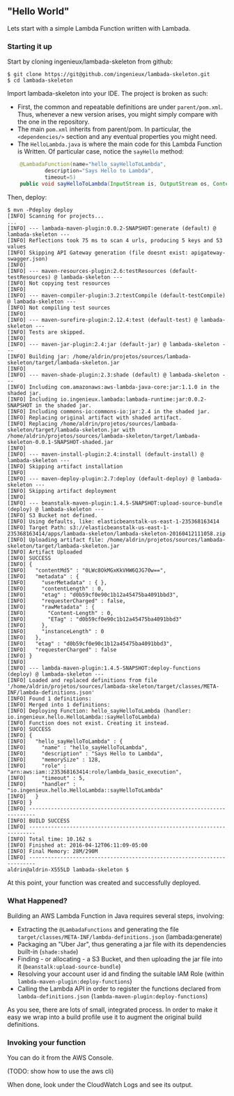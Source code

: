 ## "Hello World"

Lets start with a simple Lambda Function written with Lambada.

### Starting it up

Start by cloning ingenieux/lambada-skeleton from github:

```
$ git clone https://git@github.com/ingenieux/lambada-skeleton.git
$ cd lambada-skeleton
```

Import lambada-skeleton into your IDE. The project is broken as such:

  * First, the common and repeatable definitions are under ```parent/pom.xml```. Thus, whenever a new version arises, you might simply compare with the one in the repository.
  * The main ```pom.xml``` inherits from parent/pom. In particular, the ```<dependencies/>``` section and any eventual properties you might need.
  * The ```HelloLambda.java``` is where the main code for this Lambda Function is Written. Of particular case, notice the ```sayHello``` method:

```java
    @LambadaFunction(name="hello_sayHelloToLambda",
            description="Says Hello to Lambda",
            timeout=5)
    public void sayHelloToLambda(InputStream is, OutputStream os, Context context) throws Exception {
```

Then, deploy:

```
$ mvn -Pdeploy deploy
[INFO] Scanning for projects...
...
[INFO] --- lambada-maven-plugin:0.0.2-SNAPSHOT:generate (default) @ lambada-skeleton ---
[INFO] Reflections took 75 ms to scan 4 urls, producing 5 keys and 53 values 
[INFO] Skipping API Gateway generation (file doesnt exist: apigateway-swagger.json)
[INFO] 
[INFO] --- maven-resources-plugin:2.6:testResources (default-testResources) @ lambada-skeleton ---
[INFO] Not copying test resources
[INFO] 
[INFO] --- maven-compiler-plugin:3.2:testCompile (default-testCompile) @ lambada-skeleton ---
[INFO] Not compiling test sources
[INFO] 
[INFO] --- maven-surefire-plugin:2.12.4:test (default-test) @ lambada-skeleton ---
[INFO] Tests are skipped.
[INFO] 
[INFO] --- maven-jar-plugin:2.4:jar (default-jar) @ lambada-skeleton ---
[INFO] Building jar: /home/aldrin/projetos/sources/lambada-skeleton/target/lambada-skeleton.jar
[INFO] 
[INFO] --- maven-shade-plugin:2.3:shade (default) @ lambada-skeleton ---
[INFO] Including com.amazonaws:aws-lambda-java-core:jar:1.1.0 in the shaded jar.
[INFO] Including io.ingenieux.lambada:lambada-runtime:jar:0.0.2-SNAPSHOT in the shaded jar.
[INFO] Including commons-io:commons-io:jar:2.4 in the shaded jar.
[INFO] Replacing original artifact with shaded artifact.
[INFO] Replacing /home/aldrin/projetos/sources/lambada-skeleton/target/lambada-skeleton.jar with /home/aldrin/projetos/sources/lambada-skeleton/target/lambada-skeleton-0.0.1-SNAPSHOT-shaded.jar
[INFO] 
[INFO] --- maven-install-plugin:2.4:install (default-install) @ lambada-skeleton ---
[INFO] Skipping artifact installation
[INFO] 
[INFO] --- maven-deploy-plugin:2.7:deploy (default-deploy) @ lambada-skeleton ---
[INFO] Skipping artifact deployment
[INFO] 
[INFO] --- beanstalk-maven-plugin:1.4.5-SNAPSHOT:upload-source-bundle (deploy) @ lambada-skeleton ---
[INFO] S3 Bucket not defined.
[INFO] Using defaults, like: elasticbeanstalk-us-east-1-235368163414
[INFO] Target Path: s3://elasticbeanstalk-us-east-1-235368163414/apps/lambada-skeleton/lambada-skeleton-20160412111058.zip
[INFO] Uploading artifact file: /home/aldrin/projetos/sources/lambada-skeleton/target/lambada-skeleton.jar
[INFO] Artifact Uploaded
[INFO] SUCCESS
[INFO] {
[INFO]   "contentMd5" : "0LWc8OkMGxKkVHW6QJG70w==",
[INFO]   "metadata" : {
[INFO]     "userMetadata" : { },
[INFO]     "contentLength" : 0,
[INFO]     "etag" : "d0b59cf0e90c1b12a45475ba4091bbd3",
[INFO]     "requesterCharged" : false,
[INFO]     "rawMetadata" : {
[INFO]       "Content-Length" : 0,
[INFO]       "ETag" : "d0b59cf0e90c1b12a45475ba4091bbd3"
[INFO]     },
[INFO]     "instanceLength" : 0
[INFO]   },
[INFO]   "etag" : "d0b59cf0e90c1b12a45475ba4091bbd3",
[INFO]   "requesterCharged" : false
[INFO] }
[INFO] 
[INFO] --- lambda-maven-plugin:1.4.5-SNAPSHOT:deploy-functions (deploy) @ lambada-skeleton ---
[INFO] Loaded and replaced definitions from file '/home/aldrin/projetos/sources/lambada-skeleton/target/classes/META-INF/lambda-definitions.json'
[INFO] Found 1 definitions: 
[INFO] Merged into 1 definitions: 
[INFO] Deploying Function: hello_sayHelloToLambda (handler: io.ingenieux.hello.HelloLambda::sayHelloToLambda)
[INFO] Function does not exist. Creating it instead.
[INFO] SUCCESS
[INFO] {
[INFO]   "hello_sayHelloToLambda" : {
[INFO]     "name" : "hello_sayHelloToLambda",
[INFO]     "description" : "Says Hello to Lambda",
[INFO]     "memorySize" : 128,
[INFO]     "role" : "arn:aws:iam::235368163414:role/lambda_basic_execution",
[INFO]     "timeout" : 5,
[INFO]     "handler" : "io.ingenieux.hello.HelloLambda::sayHelloToLambda"
[INFO]   }
[INFO] }
[INFO] ------------------------------------------------------------------------
[INFO] BUILD SUCCESS
[INFO] ------------------------------------------------------------------------
[INFO] Total time: 10.162 s
[INFO] Finished at: 2016-04-12T06:11:09-05:00
[INFO] Final Memory: 28M/290M
[INFO] ------------------------------------------------------------------------
aldrin@aldrin-X555LD lambada-skeleton $
```

At this point, your function was created and successfully deployed.

### What Happened?

Building an AWS Lambda Function in Java requires several steps, involving:

  * Extracting the ```@LambadaFunctions``` and generating the file ```target/classes/META-INF/lambda-definitions.json``` (lambada:generate)
  * Packaging an "Uber Jar", thus generating a jar file with its dependencies built-in (```shade:shade```)
  * Finding - or allocating - a S3 Bucket, and then uploading the jar file into it (```beanstalk:upload-source-bundle```)
  * Resolving your account user id and finding the suitable IAM Role (within ```lambda-maven-plugin:deploy-functions```)
  * Calling the Lambda API in order to register the functions declared from ```lambda-definitions.json``` (```lambda-maven-plugin:deploy-functions```)

As you see, there are lots of small, integrated process. In order to make it easy we wrap into a build profile use it to augment the original build definitions.

### Invoking your function

You can do it from the AWS Console. 

(TODO: show how to use the aws cli)

When done, look under the CloudWatch Logs and see its output.

